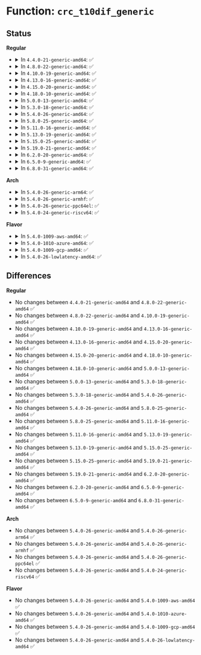# Function: <code>crc_t10dif_generic</code>

## Status
<b>Regular</b>
<ul>
<li>
<details>
<summary>In <code>4.4.0-21-generic-amd64</code>: ✅</summary>

```c
__u16 crc_t10dif_generic(__u16 crc, const unsigned char * buffer, size_t len)
```

```json
{
  "name": "crc_t10dif_generic",
  "collision_type": "Unique Global",
  "inline_type": "No",
  "funcs": [
    {
      "addr": 18446744071582693440,
      "name": "crc_t10dif_generic",
      "external": true,
      "loc": "crypto/crct10dif_common.c:70",
      "file": "crypto/crct10dif_common.c",
      "inline": "seen, unknown",
      "caller_inline": [],
      "caller_func": [
        "crypto/crct10dif_generic.c:chksum_update"
      ]
    }
  ],
  "symbols": [
    {
      "addr": 18446744071582693440,
      "name": "crc_t10dif_generic",
      "section": ".text",
      "bind": "STB_GLOBAL",
      "size": 56
    }
  ]
}
```
</details>
</li>
<li>
<details>
<summary>In <code>4.8.0-22-generic-amd64</code>: ✅</summary>

```c
__u16 crc_t10dif_generic(__u16 crc, const unsigned char * buffer, size_t len)
```

```json
{
  "name": "crc_t10dif_generic",
  "collision_type": "Unique Global",
  "inline_type": "No",
  "funcs": [
    {
      "addr": 18446744071582953632,
      "name": "crc_t10dif_generic",
      "external": true,
      "loc": "crypto/crct10dif_common.c:70",
      "file": "crypto/crct10dif_common.c",
      "inline": "seen, unknown",
      "caller_inline": [],
      "caller_func": [
        "crypto/crct10dif_generic.c:chksum_update"
      ]
    }
  ],
  "symbols": [
    {
      "addr": 18446744071582953632,
      "name": "crc_t10dif_generic",
      "section": ".text",
      "bind": "STB_GLOBAL",
      "size": 60
    }
  ]
}
```
</details>
</li>
<li>
<details>
<summary>In <code>4.10.0-19-generic-amd64</code>: ✅</summary>

```c
__u16 crc_t10dif_generic(__u16 crc, const unsigned char * buffer, size_t len)
```

```json
{
  "name": "crc_t10dif_generic",
  "collision_type": "Unique Global",
  "inline_type": "No",
  "funcs": [
    {
      "addr": 18446744071583057616,
      "name": "crc_t10dif_generic",
      "external": true,
      "loc": "crypto/crct10dif_common.c:70",
      "file": "crypto/crct10dif_common.c",
      "inline": "seen, unknown",
      "caller_inline": [],
      "caller_func": [
        "crypto/crct10dif_generic.c:chksum_update"
      ]
    }
  ],
  "symbols": [
    {
      "addr": 18446744071583057616,
      "name": "crc_t10dif_generic",
      "section": ".text",
      "bind": "STB_GLOBAL",
      "size": 60
    }
  ]
}
```
</details>
</li>
<li>
<details>
<summary>In <code>4.13.0-16-generic-amd64</code>: ✅</summary>

```c
__u16 crc_t10dif_generic(__u16 crc, const unsigned char * buffer, size_t len)
```

```json
{
  "name": "crc_t10dif_generic",
  "collision_type": "Unique Global",
  "inline_type": "No",
  "funcs": [
    {
      "addr": 18446744071583112720,
      "name": "crc_t10dif_generic",
      "external": true,
      "loc": "crypto/crct10dif_common.c:70",
      "file": "crypto/crct10dif_common.c",
      "inline": "seen, unknown",
      "caller_inline": [],
      "caller_func": [
        "crypto/crct10dif_generic.c:chksum_update"
      ]
    }
  ],
  "symbols": [
    {
      "addr": 18446744071583112720,
      "name": "crc_t10dif_generic",
      "section": ".text",
      "bind": "STB_GLOBAL",
      "size": 59
    }
  ]
}
```
</details>
</li>
<li>
<details>
<summary>In <code>4.15.0-20-generic-amd64</code>: ✅</summary>

```c
__u16 crc_t10dif_generic(__u16 crc, const unsigned char * buffer, size_t len)
```

```json
{
  "name": "crc_t10dif_generic",
  "collision_type": "Unique Global",
  "inline_type": "No",
  "funcs": [
    {
      "addr": 18446744071583286656,
      "name": "crc_t10dif_generic",
      "external": true,
      "loc": "crypto/crct10dif_common.c:70",
      "file": "crypto/crct10dif_common.c",
      "inline": "seen, unknown",
      "caller_inline": [],
      "caller_func": [
        "crypto/crct10dif_generic.c:chksum_update"
      ]
    }
  ],
  "symbols": [
    {
      "addr": 18446744071583286656,
      "name": "crc_t10dif_generic",
      "section": ".text",
      "bind": "STB_GLOBAL",
      "size": 59
    }
  ]
}
```
</details>
</li>
<li>
<details>
<summary>In <code>4.18.0-10-generic-amd64</code>: ✅</summary>

```c
__u16 crc_t10dif_generic(__u16 crc, const unsigned char * buffer, size_t len)
```

```json
{
  "name": "crc_t10dif_generic",
  "collision_type": "Unique Global",
  "inline_type": "No",
  "funcs": [
    {
      "addr": 18446744071583495104,
      "name": "crc_t10dif_generic",
      "external": true,
      "loc": "crypto/crct10dif_common.c:70",
      "file": "crypto/crct10dif_common.c",
      "inline": "seen, unknown",
      "caller_inline": [],
      "caller_func": [
        "crypto/crct10dif_generic.c:chksum_update"
      ]
    }
  ],
  "symbols": [
    {
      "addr": 18446744071583495104,
      "name": "crc_t10dif_generic",
      "section": ".text",
      "bind": "STB_GLOBAL",
      "size": 59
    }
  ]
}
```
</details>
</li>
<li>
<details>
<summary>In <code>5.0.0-13-generic-amd64</code>: ✅</summary>

```c
__u16 crc_t10dif_generic(__u16 crc, const unsigned char * buffer, size_t len)
```

```json
{
  "name": "crc_t10dif_generic",
  "collision_type": "Unique Global",
  "inline_type": "No",
  "funcs": [
    {
      "addr": 18446744071583616368,
      "name": "crc_t10dif_generic",
      "external": true,
      "loc": "crypto/crct10dif_common.c:70",
      "file": "crypto/crct10dif_common.c",
      "inline": "seen, unknown",
      "caller_inline": [],
      "caller_func": [
        "crypto/crct10dif_generic.c:chksum_update"
      ]
    }
  ],
  "symbols": [
    {
      "addr": 18446744071583616368,
      "name": "crc_t10dif_generic",
      "section": ".text",
      "bind": "STB_GLOBAL",
      "size": 59
    }
  ]
}
```
</details>
</li>
<li>
<details>
<summary>In <code>5.3.0-18-generic-amd64</code>: ✅</summary>

```c
__u16 crc_t10dif_generic(__u16 crc, const unsigned char * buffer, size_t len)
```

```json
{
  "name": "crc_t10dif_generic",
  "collision_type": "Unique Global",
  "inline_type": "No",
  "funcs": [
    {
      "addr": 18446744071583802464,
      "name": "crc_t10dif_generic",
      "external": true,
      "loc": "crypto/crct10dif_common.c:70",
      "file": "crypto/crct10dif_common.c",
      "inline": "seen, unknown",
      "caller_inline": [],
      "caller_func": [
        "crypto/crct10dif_generic.c:chksum_digest",
        "crypto/crct10dif_generic.c:chksum_finup",
        "crypto/crct10dif_generic.c:chksum_update"
      ]
    }
  ],
  "symbols": [
    {
      "addr": 18446744071583802464,
      "name": "crc_t10dif_generic",
      "section": ".text",
      "bind": "STB_GLOBAL",
      "size": 55
    }
  ]
}
```
</details>
</li>
<li>
<details>
<summary>In <code>5.4.0-26-generic-amd64</code>: ✅</summary>

```c
__u16 crc_t10dif_generic(__u16 crc, const unsigned char * buffer, size_t len)
```

```json
{
  "name": "crc_t10dif_generic",
  "collision_type": "Unique Global",
  "inline_type": "No",
  "funcs": [
    {
      "addr": 18446744071583904304,
      "name": "crc_t10dif_generic",
      "external": true,
      "loc": "crypto/crct10dif_common.c:70",
      "file": "crypto/crct10dif_common.c",
      "inline": "seen, unknown",
      "caller_inline": [],
      "caller_func": [
        "crypto/crct10dif_generic.c:chksum_digest",
        "crypto/crct10dif_generic.c:chksum_finup",
        "crypto/crct10dif_generic.c:chksum_update"
      ]
    }
  ],
  "symbols": [
    {
      "addr": 18446744071583904304,
      "name": "crc_t10dif_generic",
      "section": ".text",
      "bind": "STB_GLOBAL",
      "size": 55
    }
  ]
}
```
</details>
</li>
<li>
<details>
<summary>In <code>5.8.0-25-generic-amd64</code>: ✅</summary>

```c
__u16 crc_t10dif_generic(__u16 crc, const unsigned char * buffer, size_t len)
```

```json
{
  "name": "crc_t10dif_generic",
  "collision_type": "Unique Global",
  "inline_type": "No",
  "funcs": [
    {
      "addr": 18446744071584294096,
      "name": "crc_t10dif_generic",
      "external": true,
      "loc": "crypto/crct10dif_common.c:70",
      "file": "crypto/crct10dif_common.c",
      "inline": "seen, unknown",
      "caller_inline": [],
      "caller_func": [
        "crypto/crct10dif_generic.c:chksum_digest",
        "crypto/crct10dif_generic.c:chksum_finup",
        "crypto/crct10dif_generic.c:chksum_update",
        "lib/crc-t10dif.c:crc_t10dif"
      ]
    }
  ],
  "symbols": [
    {
      "addr": 18446744071584294096,
      "name": "crc_t10dif_generic",
      "section": ".text",
      "bind": "STB_GLOBAL",
      "size": 62
    }
  ]
}
```
</details>
</li>
<li>
<details>
<summary>In <code>5.11.0-16-generic-amd64</code>: ✅</summary>

```c
__u16 crc_t10dif_generic(__u16 crc, const unsigned char * buffer, size_t len)
```

```json
{
  "name": "crc_t10dif_generic",
  "collision_type": "Unique Global",
  "inline_type": "No",
  "funcs": [
    {
      "addr": 18446744071584412704,
      "name": "crc_t10dif_generic",
      "external": true,
      "loc": "crypto/crct10dif_common.c:70",
      "file": "crypto/crct10dif_common.c",
      "inline": "seen, unknown",
      "caller_inline": [],
      "caller_func": [
        "crypto/crct10dif_generic.c:chksum_digest",
        "crypto/crct10dif_generic.c:chksum_finup",
        "crypto/crct10dif_generic.c:chksum_update",
        "lib/crc-t10dif.c:crc_t10dif_update"
      ]
    }
  ],
  "symbols": [
    {
      "addr": 18446744071584412704,
      "name": "crc_t10dif_generic",
      "section": ".text",
      "bind": "STB_GLOBAL",
      "size": 62
    }
  ]
}
```
</details>
</li>
<li>
<details>
<summary>In <code>5.13.0-19-generic-amd64</code>: ✅</summary>

```c
__u16 crc_t10dif_generic(__u16 crc, const unsigned char * buffer, size_t len)
```

```json
{
  "name": "crc_t10dif_generic",
  "collision_type": "Unique Global",
  "inline_type": "No",
  "funcs": [
    {
      "addr": 18446744071584447632,
      "name": "crc_t10dif_generic",
      "external": true,
      "loc": "crypto/crct10dif_common.c:70",
      "file": "crypto/crct10dif_common.c",
      "inline": "seen, unknown",
      "caller_inline": [],
      "caller_func": [
        "crypto/crct10dif_generic.c:chksum_digest",
        "crypto/crct10dif_generic.c:chksum_finup",
        "crypto/crct10dif_generic.c:chksum_update",
        "lib/crc-t10dif.c:crc_t10dif_update"
      ]
    }
  ],
  "symbols": [
    {
      "addr": 18446744071584447632,
      "name": "crc_t10dif_generic",
      "section": ".text",
      "bind": "STB_GLOBAL",
      "size": 58
    }
  ]
}
```
</details>
</li>
<li>
<details>
<summary>In <code>5.15.0-25-generic-amd64</code>: ✅</summary>

```c
__u16 crc_t10dif_generic(__u16 crc, const unsigned char * buffer, size_t len)
```

```json
{
  "name": "crc_t10dif_generic",
  "collision_type": "Unique Global",
  "inline_type": "No",
  "funcs": [
    {
      "addr": 18446744071584845632,
      "name": "crc_t10dif_generic",
      "external": true,
      "loc": "crypto/crct10dif_common.c:70",
      "file": "crypto/crct10dif_common.c",
      "inline": "seen, unknown",
      "caller_inline": [],
      "caller_func": [
        "crypto/crct10dif_generic.c:chksum_digest",
        "crypto/crct10dif_generic.c:chksum_finup",
        "crypto/crct10dif_generic.c:chksum_update",
        "lib/crc-t10dif.c:crc_t10dif_update"
      ]
    }
  ],
  "symbols": [
    {
      "addr": 18446744071584845632,
      "name": "crc_t10dif_generic",
      "section": ".text",
      "bind": "STB_GLOBAL",
      "size": 58
    }
  ]
}
```
</details>
</li>
<li>
<details>
<summary>In <code>5.19.0-21-generic-amd64</code>: ✅</summary>

```c
__u16 crc_t10dif_generic(__u16 crc, const unsigned char * buffer, size_t len)
```

```json
{
  "name": "crc_t10dif_generic",
  "collision_type": "Unique Global",
  "inline_type": "No",
  "funcs": [
    {
      "addr": 18446744071585538816,
      "name": "crc_t10dif_generic",
      "external": true,
      "loc": "crypto/crct10dif_common.c:70",
      "file": "crypto/crct10dif_common.c",
      "inline": "seen, unknown",
      "caller_inline": [],
      "caller_func": [
        "crypto/crct10dif_generic.c:chksum_digest",
        "crypto/crct10dif_generic.c:chksum_finup",
        "crypto/crct10dif_generic.c:chksum_update",
        "lib/crc-t10dif.c:crc_t10dif_update"
      ]
    }
  ],
  "symbols": [
    {
      "addr": 18446744071585538816,
      "name": "crc_t10dif_generic",
      "section": ".text",
      "bind": "STB_GLOBAL",
      "size": 73
    }
  ]
}
```
</details>
</li>
<li>
<details>
<summary>In <code>6.2.0-20-generic-amd64</code>: ✅</summary>

```c
__u16 crc_t10dif_generic(__u16 crc, const unsigned char * buffer, size_t len)
```

```json
{
  "name": "crc_t10dif_generic",
  "collision_type": "Unique Global",
  "inline_type": "No",
  "funcs": [
    {
      "addr": 18446744071586300656,
      "name": "crc_t10dif_generic",
      "external": true,
      "loc": "crypto/crct10dif_common.c:70",
      "file": "crypto/crct10dif_common.c",
      "inline": "seen, unknown",
      "caller_inline": [],
      "caller_func": [
        "crypto/crct10dif_generic.c:chksum_digest",
        "crypto/crct10dif_generic.c:chksum_finup",
        "crypto/crct10dif_generic.c:chksum_update",
        "lib/crc-t10dif.c:crc_t10dif_update"
      ]
    }
  ],
  "symbols": [
    {
      "addr": 18446744071586300656,
      "name": "crc_t10dif_generic",
      "section": ".text",
      "bind": "STB_GLOBAL",
      "size": 73
    }
  ]
}
```
</details>
</li>
<li>
<details>
<summary>In <code>6.5.0-9-generic-amd64</code>: ✅</summary>

```c
__u16 crc_t10dif_generic(__u16 crc, const unsigned char * buffer, size_t len)
```

```json
{
  "name": "crc_t10dif_generic",
  "collision_type": "Unique Global",
  "inline_type": "No",
  "funcs": [
    {
      "addr": 18446744071586544272,
      "name": "crc_t10dif_generic",
      "external": true,
      "loc": "crypto/crct10dif_common.c:70",
      "file": "crypto/crct10dif_common.c",
      "inline": "seen, unknown",
      "caller_inline": [],
      "caller_func": [
        "crypto/crct10dif_generic.c:chksum_digest",
        "crypto/crct10dif_generic.c:chksum_finup",
        "crypto/crct10dif_generic.c:chksum_update",
        "lib/crc-t10dif.c:crc_t10dif"
      ]
    }
  ],
  "symbols": [
    {
      "addr": 18446744071586544272,
      "name": "crc_t10dif_generic",
      "section": ".text",
      "bind": "STB_GLOBAL",
      "size": 70
    }
  ]
}
```
</details>
</li>
<li>
<details>
<summary>In <code>6.8.0-31-generic-amd64</code>: ✅</summary>

```c
__u16 crc_t10dif_generic(__u16 crc, const unsigned char * buffer, size_t len)
```

```json
{
  "name": "crc_t10dif_generic",
  "collision_type": "Unique Global",
  "inline_type": "No",
  "funcs": [
    {
      "addr": 18446744071586814352,
      "name": "crc_t10dif_generic",
      "external": true,
      "loc": "crypto/crct10dif_common.c:70",
      "file": "crypto/crct10dif_common.c",
      "inline": "seen, unknown",
      "caller_inline": [],
      "caller_func": [
        "crypto/crct10dif_generic.c:chksum_digest",
        "crypto/crct10dif_generic.c:chksum_finup",
        "crypto/crct10dif_generic.c:chksum_update",
        "lib/crc-t10dif.c:crc_t10dif"
      ]
    }
  ],
  "symbols": [
    {
      "addr": 18446744071586814352,
      "name": "crc_t10dif_generic",
      "section": ".text",
      "bind": "STB_GLOBAL",
      "size": 70
    }
  ]
}
```
</details>
</li>
</ul>
<b>Arch</b>
<ul>
<li>
<details>
<summary>In <code>5.4.0-26-generic-arm64</code>: ✅</summary>

```c
__u16 crc_t10dif_generic(__u16 crc, const unsigned char * buffer, size_t len)
```

```json
{
  "name": "crc_t10dif_generic",
  "collision_type": "Unique Global",
  "inline_type": "No",
  "funcs": [
    {
      "addr": 18446603336495724784,
      "name": "crc_t10dif_generic",
      "external": true,
      "loc": "crypto/crct10dif_common.c:70",
      "file": "crypto/crct10dif_common.c",
      "inline": "seen, unknown",
      "caller_inline": [],
      "caller_func": [
        "crypto/crct10dif_generic.c:chksum_digest",
        "crypto/crct10dif_generic.c:chksum_finup",
        "crypto/crct10dif_generic.c:chksum_update"
      ]
    }
  ],
  "symbols": [
    {
      "addr": 18446603336495724784,
      "name": "crc_t10dif_generic",
      "section": ".text",
      "bind": "STB_GLOBAL",
      "size": 112
    }
  ]
}
```
</details>
</li>
<li>
<details>
<summary>In <code>5.4.0-26-generic-armhf</code>: ✅</summary>

```c
__u16 crc_t10dif_generic(__u16 crc, const unsigned char * buffer, size_t len)
```

```json
{
  "name": "crc_t10dif_generic",
  "collision_type": "Unique Global",
  "inline_type": "No",
  "funcs": [
    {
      "addr": 3229078928,
      "name": "crc_t10dif_generic",
      "external": true,
      "loc": "crypto/crct10dif_common.c:70",
      "file": "crypto/crct10dif_common.c",
      "inline": "seen, unknown",
      "caller_inline": [],
      "caller_func": [
        "crypto/crct10dif_generic.c:chksum_digest",
        "crypto/crct10dif_generic.c:chksum_finup",
        "crypto/crct10dif_generic.c:chksum_update"
      ]
    }
  ],
  "symbols": [
    {
      "addr": 3229078928,
      "name": "crc_t10dif_generic",
      "section": ".text",
      "bind": "STB_GLOBAL",
      "size": 80
    }
  ]
}
```
</details>
</li>
<li>
<details>
<summary>In <code>5.4.0-26-generic-ppc64el</code>: ✅</summary>

```c
__u16 crc_t10dif_generic(__u16 crc, const unsigned char * buffer, size_t len)
```

```json
{
  "name": "crc_t10dif_generic",
  "collision_type": "Unique Global",
  "inline_type": "No",
  "funcs": [
    {
      "addr": 13835058055289878816,
      "name": "crc_t10dif_generic",
      "external": true,
      "loc": "crypto/crct10dif_common.c:70",
      "file": "crypto/crct10dif_common.c",
      "inline": "seen, unknown",
      "caller_inline": [],
      "caller_func": [
        "crypto/crct10dif_generic.c:chksum_digest",
        "crypto/crct10dif_generic.c:chksum_finup",
        "crypto/crct10dif_generic.c:chksum_update"
      ]
    }
  ],
  "symbols": [
    {
      "addr": 13835058055289878816,
      "name": "crc_t10dif_generic",
      "section": ".text",
      "bind": "STB_GLOBAL",
      "size": 164
    }
  ]
}
```
</details>
</li>
<li>
<details>
<summary>In <code>5.4.0-24-generic-riscv64</code>: ✅</summary>

```c
__u16 crc_t10dif_generic(__u16 crc, const unsigned char * buffer, size_t len)
```

```json
{
  "name": "crc_t10dif_generic",
  "collision_type": "Unique Global",
  "inline_type": "No",
  "funcs": [
    {
      "addr": 18446743936274876476,
      "name": "crc_t10dif_generic",
      "external": true,
      "loc": "crypto/crct10dif_common.c:70",
      "file": "crypto/crct10dif_common.c",
      "inline": "seen, unknown",
      "caller_inline": [],
      "caller_func": [
        "crypto/crct10dif_generic.c:chksum_digest",
        "crypto/crct10dif_generic.c:chksum_finup",
        "crypto/crct10dif_generic.c:chksum_update"
      ]
    }
  ],
  "symbols": [
    {
      "addr": 18446743936274876476,
      "name": "crc_t10dif_generic",
      "section": ".text",
      "bind": "STB_GLOBAL",
      "size": 104
    }
  ]
}
```
</details>
</li>
</ul>
<b>Flavor</b>
<ul>
<li>
<details>
<summary>In <code>5.4.0-1009-aws-amd64</code>: ✅</summary>

```c
__u16 crc_t10dif_generic(__u16 crc, const unsigned char * buffer, size_t len)
```

```json
{
  "name": "crc_t10dif_generic",
  "collision_type": "Unique Global",
  "inline_type": "No",
  "funcs": [
    {
      "addr": 18446744071583873040,
      "name": "crc_t10dif_generic",
      "external": true,
      "loc": "crypto/crct10dif_common.c:70",
      "file": "crypto/crct10dif_common.c",
      "inline": "seen, unknown",
      "caller_inline": [],
      "caller_func": [
        "crypto/crct10dif_generic.c:chksum_digest",
        "crypto/crct10dif_generic.c:chksum_finup",
        "crypto/crct10dif_generic.c:chksum_update"
      ]
    }
  ],
  "symbols": [
    {
      "addr": 18446744071583873040,
      "name": "crc_t10dif_generic",
      "section": ".text",
      "bind": "STB_GLOBAL",
      "size": 55
    }
  ]
}
```
</details>
</li>
<li>
<details>
<summary>In <code>5.4.0-1010-azure-amd64</code>: ✅</summary>

```c
__u16 crc_t10dif_generic(__u16 crc, const unsigned char * buffer, size_t len)
```

```json
{
  "name": "crc_t10dif_generic",
  "collision_type": "Unique Global",
  "inline_type": "No",
  "funcs": [
    {
      "addr": 18446744071583810096,
      "name": "crc_t10dif_generic",
      "external": true,
      "loc": "crypto/crct10dif_common.c:70",
      "file": "crypto/crct10dif_common.c",
      "inline": "seen, unknown",
      "caller_inline": [],
      "caller_func": [
        "crypto/crct10dif_generic.c:chksum_digest",
        "crypto/crct10dif_generic.c:chksum_finup",
        "crypto/crct10dif_generic.c:chksum_update"
      ]
    }
  ],
  "symbols": [
    {
      "addr": 18446744071583810096,
      "name": "crc_t10dif_generic",
      "section": ".text",
      "bind": "STB_GLOBAL",
      "size": 55
    }
  ]
}
```
</details>
</li>
<li>
<details>
<summary>In <code>5.4.0-1009-gcp-amd64</code>: ✅</summary>

```c
__u16 crc_t10dif_generic(__u16 crc, const unsigned char * buffer, size_t len)
```

```json
{
  "name": "crc_t10dif_generic",
  "collision_type": "Unique Global",
  "inline_type": "No",
  "funcs": [
    {
      "addr": 18446744071583856800,
      "name": "crc_t10dif_generic",
      "external": true,
      "loc": "crypto/crct10dif_common.c:70",
      "file": "crypto/crct10dif_common.c",
      "inline": "seen, unknown",
      "caller_inline": [],
      "caller_func": [
        "crypto/crct10dif_generic.c:chksum_digest",
        "crypto/crct10dif_generic.c:chksum_finup",
        "crypto/crct10dif_generic.c:chksum_update"
      ]
    }
  ],
  "symbols": [
    {
      "addr": 18446744071583856800,
      "name": "crc_t10dif_generic",
      "section": ".text",
      "bind": "STB_GLOBAL",
      "size": 55
    }
  ]
}
```
</details>
</li>
<li>
<details>
<summary>In <code>5.4.0-26-lowlatency-amd64</code>: ✅</summary>

```c
__u16 crc_t10dif_generic(__u16 crc, const unsigned char * buffer, size_t len)
```

```json
{
  "name": "crc_t10dif_generic",
  "collision_type": "Unique Global",
  "inline_type": "No",
  "funcs": [
    {
      "addr": 18446744071583957872,
      "name": "crc_t10dif_generic",
      "external": true,
      "loc": "crypto/crct10dif_common.c:70",
      "file": "crypto/crct10dif_common.c",
      "inline": "seen, unknown",
      "caller_inline": [],
      "caller_func": [
        "crypto/crct10dif_generic.c:chksum_digest",
        "crypto/crct10dif_generic.c:chksum_finup",
        "crypto/crct10dif_generic.c:chksum_update"
      ]
    }
  ],
  "symbols": [
    {
      "addr": 18446744071583957872,
      "name": "crc_t10dif_generic",
      "section": ".text",
      "bind": "STB_GLOBAL",
      "size": 55
    }
  ]
}
```
</details>
</li>
</ul>

## Differences
<b>Regular</b>
<ul>
<li>
No changes between <code>4.4.0-21-generic-amd64</code> and <code>4.8.0-22-generic-amd64</code> ✅
</li>
<li>
No changes between <code>4.8.0-22-generic-amd64</code> and <code>4.10.0-19-generic-amd64</code> ✅
</li>
<li>
No changes between <code>4.10.0-19-generic-amd64</code> and <code>4.13.0-16-generic-amd64</code> ✅
</li>
<li>
No changes between <code>4.13.0-16-generic-amd64</code> and <code>4.15.0-20-generic-amd64</code> ✅
</li>
<li>
No changes between <code>4.15.0-20-generic-amd64</code> and <code>4.18.0-10-generic-amd64</code> ✅
</li>
<li>
No changes between <code>4.18.0-10-generic-amd64</code> and <code>5.0.0-13-generic-amd64</code> ✅
</li>
<li>
No changes between <code>5.0.0-13-generic-amd64</code> and <code>5.3.0-18-generic-amd64</code> ✅
</li>
<li>
No changes between <code>5.3.0-18-generic-amd64</code> and <code>5.4.0-26-generic-amd64</code> ✅
</li>
<li>
No changes between <code>5.4.0-26-generic-amd64</code> and <code>5.8.0-25-generic-amd64</code> ✅
</li>
<li>
No changes between <code>5.8.0-25-generic-amd64</code> and <code>5.11.0-16-generic-amd64</code> ✅
</li>
<li>
No changes between <code>5.11.0-16-generic-amd64</code> and <code>5.13.0-19-generic-amd64</code> ✅
</li>
<li>
No changes between <code>5.13.0-19-generic-amd64</code> and <code>5.15.0-25-generic-amd64</code> ✅
</li>
<li>
No changes between <code>5.15.0-25-generic-amd64</code> and <code>5.19.0-21-generic-amd64</code> ✅
</li>
<li>
No changes between <code>5.19.0-21-generic-amd64</code> and <code>6.2.0-20-generic-amd64</code> ✅
</li>
<li>
No changes between <code>6.2.0-20-generic-amd64</code> and <code>6.5.0-9-generic-amd64</code> ✅
</li>
<li>
No changes between <code>6.5.0-9-generic-amd64</code> and <code>6.8.0-31-generic-amd64</code> ✅
</li>
</ul>
<b>Arch</b>
<ul>
<li>
No changes between <code>5.4.0-26-generic-amd64</code> and <code>5.4.0-26-generic-arm64</code> ✅
</li>
<li>
No changes between <code>5.4.0-26-generic-amd64</code> and <code>5.4.0-26-generic-armhf</code> ✅
</li>
<li>
No changes between <code>5.4.0-26-generic-amd64</code> and <code>5.4.0-26-generic-ppc64el</code> ✅
</li>
<li>
No changes between <code>5.4.0-26-generic-amd64</code> and <code>5.4.0-24-generic-riscv64</code> ✅
</li>
</ul>
<b>Flavor</b>
<ul>
<li>
No changes between <code>5.4.0-26-generic-amd64</code> and <code>5.4.0-1009-aws-amd64</code> ✅
</li>
<li>
No changes between <code>5.4.0-26-generic-amd64</code> and <code>5.4.0-1010-azure-amd64</code> ✅
</li>
<li>
No changes between <code>5.4.0-26-generic-amd64</code> and <code>5.4.0-1009-gcp-amd64</code> ✅
</li>
<li>
No changes between <code>5.4.0-26-generic-amd64</code> and <code>5.4.0-26-lowlatency-amd64</code> ✅
</li>
</ul>
